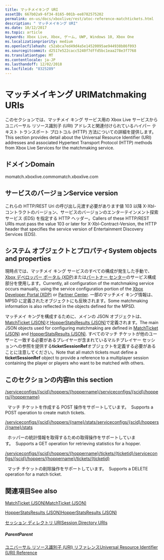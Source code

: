 ```yaml
---
title: マッチメイキング URI
assetID: 667b02a9-6f34-8165-001b-ee8782575202
permalink: en-us/docs/xboxlive/rest/atoc-reference-matchtickets.html
description: " マッチメイキング URI"
ms.date: 10/12/2017
ms.topic: article
keywords: Xbox Live, Xbox, ゲーム, UWP, Windows 10, Xbox One
ms.localizationpriority: medium
ms.openlocfilehash: c52abca7ed49d4a5e14520095ae944938b86f093
ms.sourcegitcommit: d2517e522cacc5240f7dffd5bc1eaa278e3f7768
ms.translationtype: MT
ms.contentlocale: ja-JP
ms.lasthandoff: 12/02/2018
ms.locfileid: "8325289"
---
```

# <a name="matchmaking-uris"></a><span data-ttu-id="8323c-104">マッチメイキング URI</span><span class="sxs-lookup"><span data-stu-id="8323c-104">Matchmaking URIs</span></span>
 
<span data-ttu-id="8323c-105">このセクションでは、マッチメイ キング サービス用の Xbox Live サービスからユニバーサル リソース識別子 (URI) アドレスと関連付けられているハイパー テキスト トランスポート プロトコル (HTTP) 方法についての詳細を提供します。</span><span class="sxs-lookup"><span data-stu-id="8323c-105">This section provides detail about the Universal Resource Identifier (URI) addresses and associated Hypertext Transport Protocol (HTTP) methods from Xbox Live Services for the matchmaking service.</span></span> 
 
<a id="ID4E6"></a>

 
## <a name="domain"></a><span data-ttu-id="8323c-106">ドメイン</span><span class="sxs-lookup"><span data-stu-id="8323c-106">Domain</span></span>
<span data-ttu-id="8323c-107">momatch.xboxlive.com</span><span class="sxs-lookup"><span data-stu-id="8323c-107">momatch.xboxlive.com</span></span>  
<a id="ID4EEB"></a>

 
## <a name="service-version"></a><span data-ttu-id="8323c-108">サービスのバージョン</span><span class="sxs-lookup"><span data-stu-id="8323c-108">Service version</span></span>
 
<span data-ttu-id="8323c-109">これらの HTTP/REST Uri の呼び出し元渡す必要があります値 103 以降 X-Xbl-コントラクトのバージョン、サービスのバージョンのエンターテインメント探索サービス (EDS) を指定する HTTP ヘッダー。</span><span class="sxs-lookup"><span data-stu-id="8323c-109">Callers of these HTTP/REST URIs must pass the value 103 or later for X-Xbl-Contract-Version, the HTTP header that specifies the service version of Entertainment Discovery Services (EDS).</span></span> 
  
<a id="ID4ELB"></a>

 
## <a name="system-objects-and-properties"></a><span data-ttu-id="8323c-110">システム オブジェクトとプロパティ</span><span class="sxs-lookup"><span data-stu-id="8323c-110">System objects and properties</span></span>
 
<span data-ttu-id="8323c-111">現時点では、マッチメイ キング サービスのすべての構成が発生した手動で、 [Xbox デベロッパー ポータル (XDP)](https://xdp.xboxlive.com)または[パートナー センター](https://partner.microsoft.com/dashboard)のサービス構成部分を使用します。</span><span class="sxs-lookup"><span data-stu-id="8323c-111">Currently, all configuration of the matchmaking service occurs manually, using the service configuration portion of the [Xbox Developer Portal (XDP)](https://xdp.xboxlive.com) or [Partner Center](https://partner.microsoft.com/dashboard).</span></span> <span data-ttu-id="8323c-112">一部のマッチメイ キング情報は、MPSD に定義されたオブジェクトにも反映されます。</span><span class="sxs-lookup"><span data-stu-id="8323c-112">Some matchmaking information is also reflected in the objects defined for the MPSD.</span></span> 
 
<span data-ttu-id="8323c-113">マッチメイ キングを構成するために、メインの JSON オブジェクトは、 [MatchTicket (JSON)](../../json/json-matchticket.md)と[HopperStatsResults (JSON)](../../json/json-hopperstatsresults.md)で定義されます。</span><span class="sxs-lookup"><span data-stu-id="8323c-113">The main JSON objects used for configuring matchmaking are defined in [MatchTicket (JSON)](../../json/json-matchticket.md) and [HopperStatsResults (JSON)](../../json/json-hopperstatsresults.md).</span></span> <span data-ttu-id="8323c-114">すべてのマッチ チケットが他のユーザーと一致する必要があるプレイヤーが含まれているマルチプレイヤー セッションへの参照を提供する**ticketSessionRef**オブジェクトを定義する必要があることに注意してください。</span><span class="sxs-lookup"><span data-stu-id="8323c-114">Note that all match tickets must define a **ticketSessionRef** object to provide a reference to a multiplayer session containing the player or players who want to be matched with others.</span></span> 
  
<a id="ID4EBC"></a>

 
## <a name="in-this-section"></a><span data-ttu-id="8323c-115">このセクションの内容</span><span class="sxs-lookup"><span data-stu-id="8323c-115">In this section</span></span>

[<span data-ttu-id="8323c-116">/serviceconfigs/{scid}/hoppers/{hoppername}</span><span class="sxs-lookup"><span data-stu-id="8323c-116">/serviceconfigs/{scid}/hoppers/{hoppername}</span></span>](uri-serviceconfigsscidhoppershoppername.md)

<span data-ttu-id="8323c-117">&nbsp;&nbsp;マッチ チケットを作成する POST 操作をサポートしています。</span><span class="sxs-lookup"><span data-stu-id="8323c-117">&nbsp;&nbsp;Supports a POST operation to create match tickets.</span></span> 

[<span data-ttu-id="8323c-118">/serviceconfigs/{scid}/hoppers/{name}/stats</span><span class="sxs-lookup"><span data-stu-id="8323c-118">/serviceconfigs/{scid}/hoppers/{name}/stats</span></span>](uri-serviceconfigsscidhoppershoppernamestats.md)

<span data-ttu-id="8323c-119">&nbsp;&nbsp;ホッパーの統計情報を取得するための取得操作をサポートしています。</span><span class="sxs-lookup"><span data-stu-id="8323c-119">&nbsp;&nbsp;Supports a GET operation for retrieving statistics for a hopper.</span></span>

[<span data-ttu-id="8323c-120">/serviceconfigs/{scid}/hoppers/{hoppername}/tickets/{ticketid}</span><span class="sxs-lookup"><span data-stu-id="8323c-120">/serviceconfigs/{scid}/hoppers/{hoppername}/tickets/{ticketid}</span></span>](uri-scidhoppernameticketid.md)

<span data-ttu-id="8323c-121">&nbsp;&nbsp;マッチ チケットの削除操作をサポートしています。</span><span class="sxs-lookup"><span data-stu-id="8323c-121">&nbsp;&nbsp;Supports a DELETE operation for a match ticket.</span></span>
 
<a id="ID4ENC"></a>

 
## <a name="see-also"></a><span data-ttu-id="8323c-122">関連項目</span><span class="sxs-lookup"><span data-stu-id="8323c-122">See also</span></span>
 
<a id="ID4EPC"></a>

   [<span data-ttu-id="8323c-123">MatchTicket (JSON)</span><span class="sxs-lookup"><span data-stu-id="8323c-123">MatchTicket (JSON)</span></span>](../../json/json-matchticket.md)

 [<span data-ttu-id="8323c-124">HopperStatsResults (JSON)</span><span class="sxs-lookup"><span data-stu-id="8323c-124">HopperStatsResults (JSON)</span></span>](../../json/json-hopperstatsresults.md)

 [<span data-ttu-id="8323c-125">セッション ディレクトリ URI</span><span class="sxs-lookup"><span data-stu-id="8323c-125">Session Directory URIs</span></span>](../sessiondirectory/atoc-reference-sessiondirectory.md)

  
<a id="ID4E2C"></a>

 
##### <a name="parent"></a><span data-ttu-id="8323c-126">Parent</span><span class="sxs-lookup"><span data-stu-id="8323c-126">Parent</span></span> 

[<span data-ttu-id="8323c-127">ユニバーサル リソース識別子 (URI) リファレンス</span><span class="sxs-lookup"><span data-stu-id="8323c-127">Universal Resource Identifier (URI) Reference</span></span>](../atoc-xboxlivews-reference-uris.md)

   